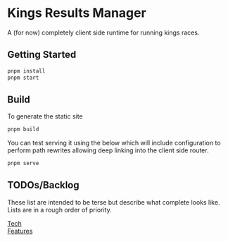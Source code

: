 # Kings Results Manager

A (for now) completely client side runtime for running kings races.

## Getting Started

```bash
pnpm install
pnpm start
```

## Build

To generate the static site
```bash
pnpm build
```

You can test serving it using the below which will include configuration to
perform path rewrites allowing deep linking into the client side router.
```bash
pnpm serve
```

## TODOs/Backlog

These list are intended to be terse but describe what complete looks like.
Lists are in a rough order of priority.

[Tech](./docs/TODO_TECH.md)  
[Features](./docs/TODO_FEATURES.md)

